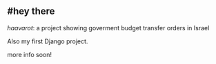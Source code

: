 #hey there
------------------
*haavarot*: a project showing goverment budget transfer orders in Israel

Also my first Django project.

more info soon!
